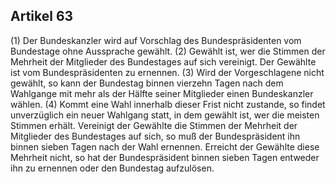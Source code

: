 ## Artikel 63

(1) Der Bundeskanzler wird auf Vorschlag des Bundespräsidenten vom Bundestage ohne Aussprache gewählt.
(2) Gewählt ist, wer die Stimmen der Mehrheit der Mitglieder des Bundestages auf sich vereinigt. Der Gewählte ist vom Bundespräsidenten zu ernennen.
(3) Wird der Vorgeschlagene nicht gewählt, so kann der Bundestag binnen vierzehn Tagen nach dem Wahlgange mit mehr als der Hälfte seiner Mitglieder einen Bundeskanzler wählen.
(4) Kommt eine Wahl innerhalb dieser Frist nicht zustande, so findet unverzüglich ein neuer Wahlgang statt, in dem gewählt ist, wer die meisten Stimmen erhält. Vereinigt der Gewählte die Stimmen der Mehrheit der Mitglieder des Bundestages auf sich, so muß der Bundespräsident ihn binnen sieben Tagen nach der Wahl ernennen. Erreicht der Gewählte diese Mehrheit nicht, so hat der Bundespräsident binnen sieben Tagen entweder ihn zu ernennen oder den Bundestag aufzulösen.

